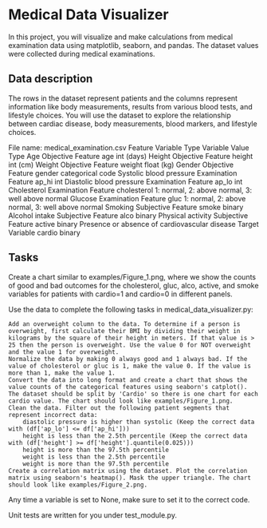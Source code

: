 # Medical Data Visualizer

In this project, you will visualize and make calculations from medical examination data using matplotlib, seaborn, and pandas. The dataset values were collected during medical examinations.

## Data description

The rows in the dataset represent patients and the columns represent information like body measurements, results from various blood tests, and lifestyle choices. You will use the dataset to explore the relationship between cardiac disease, body measurements, blood markers, and lifestyle choices.

File name: medical_examination.csv
    Feature 	Variable Type 	Variable 	Value Type
    Age 	Objective Feature 	age 	int (days)
    Height 	Objective Feature 	height 	int (cm)
    Weight 	Objective Feature 	weight 	float (kg)
    Gender 	Objective Feature 	gender 	categorical code
    Systolic blood pressure 	Examination Feature 	ap_hi 	int
    Diastolic blood pressure 	Examination Feature 	ap_lo 	int
    Cholesterol 	Examination Feature 	cholesterol 	1: normal, 2: above normal, 3: well above normal
    Glucose 	Examination Feature 	gluc 	1: normal, 2: above normal, 3: well above normal
    Smoking 	Subjective Feature 	smoke 	binary
    Alcohol intake 	Subjective Feature 	alco 	binary
    Physical activity 	Subjective Feature 	active 	binary
    Presence or absence of cardiovascular disease 	Target Variable 	cardio 	binary

## Tasks

Create a chart similar to examples/Figure_1.png, where we show the counts of good and bad outcomes for the cholesterol, gluc, alco, active, and smoke variables for patients with cardio=1 and cardio=0 in different panels.

Use the data to complete the following tasks in medical_data_visualizer.py:

    Add an overweight column to the data. To determine if a person is overweight, first calculate their BMI by dividing their weight in kilograms by the square of their height in meters. If that value is > 25 then the person is overweight. Use the value 0 for NOT overweight and the value 1 for overweight.
    Normalize the data by making 0 always good and 1 always bad. If the value of cholesterol or gluc is 1, make the value 0. If the value is more than 1, make the value 1.
    Convert the data into long format and create a chart that shows the value counts of the categorical features using seaborn's catplot(). The dataset should be split by 'Cardio' so there is one chart for each cardio value. The chart should look like examples/Figure_1.png.
    Clean the data. Filter out the following patient segments that represent incorrect data:
        diastolic pressure is higher than systolic (Keep the correct data with (df['ap_lo'] <= df['ap_hi']))
        height is less than the 2.5th percentile (Keep the correct data with (df['height'] >= df['height'].quantile(0.025)))
        height is more than the 97.5th percentile
        weight is less than the 2.5th percentile
        weight is more than the 97.5th percentile
    Create a correlation matrix using the dataset. Plot the correlation matrix using seaborn's heatmap(). Mask the upper triangle. The chart should look like examples/Figure_2.png.

Any time a variable is set to None, make sure to set it to the correct code.

Unit tests are written for you under test_module.py.
